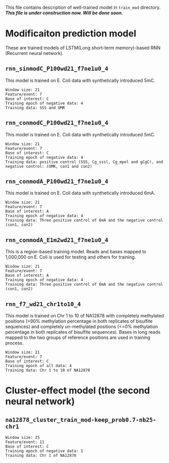 This file contains description of well-trained model in `train_mod` directory.  ***This file is under construction now. Will be done soon.***

# Modificaiton prediction model
These are trained models of LSTM(Long short-term memory)-based RNN (Recurrent neural network).

## `rnn_sinmodC_P100wd21_f7ne1u0_4`
This model is trained on E. Coli data with synthetically introduced 5mC.
```
Window size: 21
Feature/event: 7
Base of interest: C
Training epoch of negative data: 4
Training data: SSS and UMR
```

## `rnn_conmodC_P100wd21_f7ne1u0_4`
This model is trained on E. Coli data with synthetically introduced 5mC.
```
Window size: 21
Feature/event: 7
Base of interest: C
Training epoch of negative data: 4
Training data: positive control (SSS, Cg_sssl, Cg_mpel and gCgC), and negative control: (UMR, con1 and con2)
```

## `rnn_conmodA_P100wd21_f7ne1u0_4`
This model is trained on E. Coli data with synthetically introduced 6mA.
```
Window size: 21
Feature/event: 7
Base of interest: A
Training epoch of negative data: 4
Training data: Three positive control of 6mA and the negative control (con1, con2)
```

## `rnn_conmodA_E1m2wd21_f7ne1u0_4`
This is a region-based training model. Reads and bases mapped to 1,000,000 on E. Coli is used for testing and others for training.
```
Window size: 21
Feature/event: 7
Base of interest: A
Training epoch of negative data: 4
Training data: Three positive control of 6mA and the negative control (con1, con2)
```

## `rnn_f7_wd21_chr1to10_4`
This model is trained on Chr 1 to 10 of NA12878 with completely methylated positions (>90% methylation percentage in both replicates of bisulfite sequences) and completely un-methylated positions (<=0% methylation percentage in both replicates of bisulfite sequences). Bases in long reads mapped to the two groups of reference positions are used in training process.
```
Window size: 21
Feature/event: 7
Base of interest: C
Training epoch of all data: 4
Training data: Chr 1 to 10 of NA12878
```

# Cluster-effect model (the second neural network)
## `na12878_cluster_train_mod-keep_prob0.7-nb25-chr1`
```
Window size: 25
Feature/event: 11
Base of interest: C
Training epoch of negative data: 1
Training data: Chr 1 of NA12878
```
